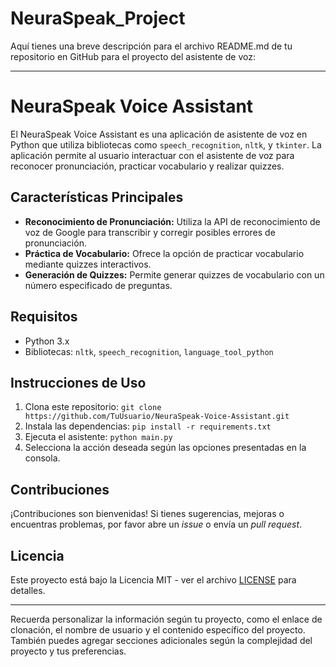 # NeuraSpeak_Project
Aquí tienes una breve descripción para el archivo README.md de tu repositorio en GitHub para el proyecto del asistente de voz:

---

# NeuraSpeak Voice Assistant

El NeuraSpeak Voice Assistant es una aplicación de asistente de voz en Python que utiliza bibliotecas como `speech_recognition`, `nltk`, y `tkinter`. La aplicación permite al usuario interactuar con el asistente de voz para reconocer pronunciación, practicar vocabulario y realizar quizzes.

## Características Principales
- **Reconocimiento de Pronunciación:** Utiliza la API de reconocimiento de voz de Google para transcribir y corregir posibles errores de pronunciación.
- **Práctica de Vocabulario:** Ofrece la opción de practicar vocabulario mediante quizzes interactivos.
- **Generación de Quizzes:** Permite generar quizzes de vocabulario con un número especificado de preguntas.

## Requisitos
- Python 3.x
- Bibliotecas: `nltk`, `speech_recognition`, `language_tool_python`

## Instrucciones de Uso
1. Clona este repositorio: `git clone https://github.com/TuUsuario/NeuraSpeak-Voice-Assistant.git`
2. Instala las dependencias: `pip install -r requirements.txt`
3. Ejecuta el asistente: `python main.py`
4. Selecciona la acción deseada según las opciones presentadas en la consola.

## Contribuciones
¡Contribuciones son bienvenidas! Si tienes sugerencias, mejoras o encuentras problemas, por favor abre un _issue_ o envía un _pull request_.

## Licencia
Este proyecto está bajo la Licencia MIT - ver el archivo [LICENSE](LICENSE) para detalles.

---

Recuerda personalizar la información según tu proyecto, como el enlace de clonación, el nombre de usuario y el contenido específico del proyecto. También puedes agregar secciones adicionales según la complejidad del proyecto y tus preferencias.
